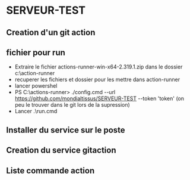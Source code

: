# SERVEUR-TEST
## Creation d'un git action
## fichier pour run
- Extraire le fichier actions-runner-win-x64-2.319.1.zip dans le dossier c:\action-runner
- recuperer les fichiers et dossier pour les mettre dans action-runner
- lancer powershel
- PS C:\actions-runner> ./config.cmd --url https://github.com/mondialtissus/SERVEUR-TEST --token 'token' (on peu le trouver dans le git lors de la supression)
- Lancer .\run.cmd
## Installer du service sur le poste
## Creation du service gitaction
## Liste commande action

